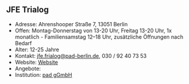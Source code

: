 ## JFE Trialog
- Adresse:      Ahrenshooper Straße 7, 13051 Berlin
- Offen:        Montag-Donnerstag von 13-20 Uhr, Freitag 13-20 Uhr, 1x monatlich - Familiensamstag 12–18 Uhr, zusätzliche Öffnungen nach Bedarf
- Alter:        12-25 Jahre
- Kontakt:      jfe.frialog@pad-berlin.de, 030 / 92 40 73 53 
- Website:      [Website](https://www.pad-berlin.de/jugendarbeit-praevention-und-qualifikation/jfe-trialog)
- Angebote:     
- Institution:  [pad gGmbH](https://www.pad-berlin.de/)
